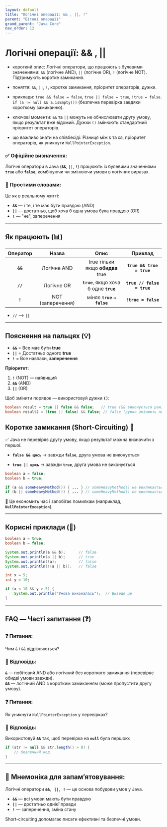 ```yaml
---
layout: default
title: "Логічні операції: && , ||, !"
parent: "Бітові операції"
grand_parent: "Java Core"
nav_order: 12
---
```


# Логічні операції: && , ||

* короткий опис: Логічні оператори, що працюють з булевими значеннями: `&&` (логічне AND), `||` (логічне OR), `!` (логічне NOT). Підтримують коротке замикання.

* поняття: `&&`, `||`, `!`, коротке замикання, пріоритет операторів, дужки.

* приклади: `true && false = false`, `true || false = true`, `!true = false`. `if (a != null && a.isEmpty())` (безпечна перевірка завдяки короткому замиканню).

* ключові моменти: `&&` та `||` можуть не обчислювати другу умову, якщо результат вже відомий. Дужки `()` змінюють стандартний пріоритет операторів.

* що важливо знати на співбесіді: Різниця між `&` та `&&`, пріоритет операторів, як уникнути `NullPointerException`.

### **✅ Офіційне визначення:**

Логічні оператори в Java (**`&&`**, **`||`**, **`!`**) працюють із булевими значеннями **`true`** або **`false`**, комбінуючи чи змінюючи умови в логічних виразах.

### **🧠 Простими словами:**

Це як в реальному житті:

* **`&&`** — і те, і те має бути правдою (AND)
* **`||`** — достатньо, щоб хоча б одна умова була правдою (OR)
* **`!`** — "не", заперечення

---

## **Як працюють (📊)**

| Оператор | Назва | Опис | Приклад |
| :---: | :---: | :---: | :---: |
| **`&&`** | Логічне AND | true тільки якщо **обидва** true | **`true && true = true`** |
| **`//`** | Логічне OR | **`true`**, якщо хоча б одне **`true`** | **`true // false = true`** |
| **`!`** | NOT (заперечення) | міняє **`true`** **`↔`** **`false`** | **`!true = false`** |

* `//` --> `||`

---

## **Пояснення на пальцях (💡)**

* **`&&`** \= Все має бути **true**
* **`||`** \= Достатньо одного **true**
* **`!`** \= Все навпаки, **заперечення**

**Пріоритет:**

1. **`!`** (NOT) — найвищий
2. **`&&`** (AND)
3. **`||`** (OR)

Щоб змінити порядок — використовуй дужки **`()`**:

```java
boolean result = true || false && false;   // true (&& виконується раніше)
boolean result2 = (true || false) && false; // false (дужки змінюють порядок)
```

## **Коротке замикання (Short-Circuiting) 🧠**

✅ Java не перевіряє другу умову, якщо результат можна визначити з першої.

* **`false && щось`** -> завжди **`false`**, друга умова не виконується

* **`true || щось`** -> завжди **`true`**, друга умова не виконується

```java
boolean a = false;
boolean b = true;

if (a && someHeavyMethod()) { ... } // someHeavyMethod() не викликається
if (b || someHeavyMethod()) { ... } // someHeavyMethod() не викликається
```

📌 Це економить час і запобігає помилкам (наприклад, **`NullPointerException`**).

---

## **Корисні приклади (🧪)**

```java
boolean a = true;
boolean b = false;

System.out.println(a && b);      // false
System.out.println(a || b);      // true
System.out.println(!a);          // false
System.out.println(!(a || b));   // false

int x = 5;
int y = 10;

if (x < 10 && y > 5) {
    System.out.println("Умова виконалась");  // Виведе це
}
```

---

## **FAQ — Часті запитання (❓)**

### **❓ Питання:**

Чим `&` і `&&` відрізняються?

### **💬 Відповідь:**

**`&`** — побітовий AND або логічний без короткого замикання (перевіряє обидві умови завжди).  
**`&&`** — логічний AND з коротким замиканням (може пропустити другу умову).

### **❓ Питання:**

Як уникнути `NullPointerException` у перевірках?  

### **💬 Відповідь:**

 Використовуй **`&&`** так, щоб перевірка на **`null`** була першою:

```java
if (str != null && str.length() > 0) {
    // безпечний код
}
```

---

## **🧠 Мнемоніка для запам’ятовування:**

Логічні оператори **`&&, ||, !`** — це основа побудови умов у Java.

* **`&&`** — всі умови мають бути правдою
* **`||`** — достатньо однієї правди
* **`!`** — заперечення, зміна стану

Short-circuiting допомагає писати ефективні та безпечні умови.
